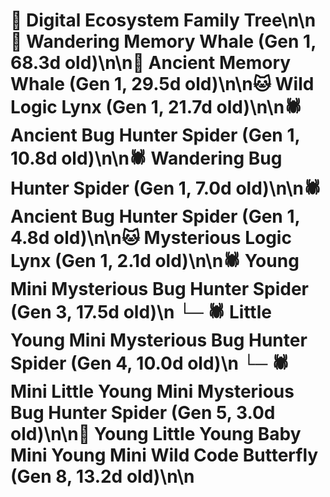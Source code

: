 # 🌳 Digital Ecosystem Family Tree\n\n🐋 Wandering Memory Whale (Gen 1, 68.3d old)\n\n🐋 Ancient Memory Whale (Gen 1, 29.5d old)\n\n🐱 Wild Logic Lynx (Gen 1, 21.7d old)\n\n🕷️ Ancient Bug Hunter Spider (Gen 1, 10.8d old)\n\n🕷️ Wandering Bug Hunter Spider (Gen 1, 7.0d old)\n\n🕷️ Ancient Bug Hunter Spider (Gen 1, 4.8d old)\n\n🐱 Mysterious Logic Lynx (Gen 1, 2.1d old)\n\n🕷️ Young Mini Mysterious Bug Hunter Spider (Gen 3, 17.5d old)\n  └─ 🕷️ Little Young Mini Mysterious Bug Hunter Spider (Gen 4, 10.0d old)\n    └─ 🕷️ Mini Little Young Mini Mysterious Bug Hunter Spider (Gen 5, 3.0d old)\n\n🦋 Young Little Young Baby Mini Young Mini Wild Code Butterfly (Gen 8, 13.2d old)\n\n